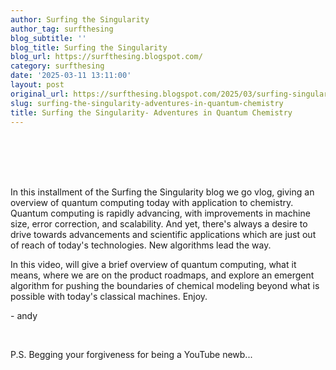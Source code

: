 ```yaml
---
author: Surfing the Singularity
author_tag: surfthesing
blog_subtitle: ''
blog_title: Surfing the Singularity
blog_url: https://surfthesing.blogspot.com/
category: surfthesing
date: '2025-03-11 13:11:00'
layout: post
original_url: https://surfthesing.blogspot.com/2025/03/surfing-singularity-adventures-in.html
slug: surfing-the-singularity-adventures-in-quantum-chemistry
title: Surfing the Singularity- Adventures in Quantum Chemistry
---
```


<div class="separator" style="clear: both; text-align: center;"><br /></div>
<br /><div class="separator" style="clear: both; text-align: center;"></div>
<br /><div class="separator" style="clear: both; text-align: center;"><br /></div>
<p>In this installment of the Surfing the Singularity blog we go vlog, giving an overview of quantum computing today with application to chemistry. Quantum computing is rapidly advancing, with improvements in machine size, error correction, and scalability. And yet, there's always a desire to drive towards advancements and scientific applications which are just out of reach of today's technologies. New algorithms lead the way.&nbsp;</p>
<p>In this video, will give a brief overview of quantum computing, what it means, where we are on the product roadmaps, and explore an emergent algorithm for pushing the boundaries of chemical modeling beyond what is possible with today's classical machines. Enjoy.&nbsp;</p>
<p>- andy&nbsp;</p>
<p><br /></p>
<p>P.S. Begging your forgiveness for being a YouTube newb...&nbsp;</p>
<p></p>
<div class="separator" style="clear: both; text-align: center;"><br /></div>
<br /><p></p>